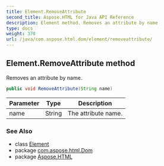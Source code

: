 ```yaml
---
title: Element.RemoveAttribute
second_title: Aspose.HTML for Java API Reference
description: Element method. Removes an attribute by name
type: docs
weight: 370
url: /java/com.aspose.html.dom/element/removeattribute/
---
```

## Element.RemoveAttribute method

Removes an attribute by name.

```java
public void RemoveAttribute(String name)
```

| Parameter | Type | Description |
| --- | --- | --- |
| name | String | The attribute name. |

### See Also

* class [Element](../)
* package [com.aspose.html.Dom](../../element/)
* package [Aspose.HTML](../../../)
